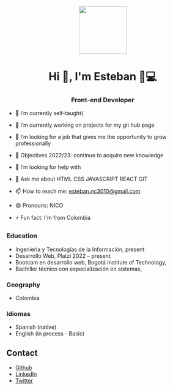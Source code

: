 <p align="center">
  <img width="125px" src="https://pbs.twimg.com/profile_images/1552097991716225026/lpH9DLSm_400x400.jpg"/>
</p>


<h1 align="center">
  Hi 👋, I'm Esteban 👦💻
</h1>
<h3 align="center">
  Front-end Developer
</h3>

<!--
**NicolasE07/NicolasE07** is a ✨ _special_ ✨ repository because its `README.md` (this file) appears on your GitHub profile.

Here are some ideas to get you started:
-->
- 🔭 I’m currently self-taught{
- 🌱 I’m currently working on projects for my git hub page
- 👯 I’m looking for a job that gives me the opportunity to grow professionally
- 🥅 Objectives 2022/23: continue to acquire new knowledge

- 🤔 I’m looking for help with 
- 💬 Ask me about HTML CSS JAVASCRIPT REACT GIT 
- 📫 How to reach me: esteban.nc3010@gmail.com
- 😄 Pronouns: NICO
- ⚡ Fun fact: I'm from Colombia

### Education
* Ingenieria y Tecnologías de la Información, present
* Desarrollo Web, Platzi 2022 – present
* Bootcam en desarrollo web, Bogotá Institute of Technology,
* Bachiller técnico con especialización en sistemas,

### Geography
* Colombia
### Idiomas
* Spanish (native)
* English (in process - Basic)

## Contact
- [Github](https://github.com/NicolasE07)
- [LinkedIn](https://www.linkedin.com/in/esteban-molina-611651212/)
- [Twitter](https://twitter.com/EstebanDev07)


